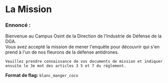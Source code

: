 # La Mission

### Ennoncé :
Bienvenue au Campus Osint de la Direction de l'Industrie de Défense de la DGA.  
Vous avez accepté la mission de mener l'enquête pour découvrir qui s'en prend à l'un de nos fleurons de la défense antidrones.

```
Veuillez prendre connaissance de vos documents de mission et indiquer ensuite le 3e mot des articles 3 5 et 7 du réglement.
```

**Format de flag:** `blanc_manger_coco`

